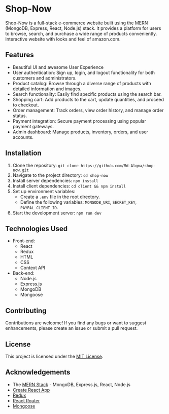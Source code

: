 # Shop-Now

Shop-Now is a full-stack e-commerce website built using the MERN (MongoDB, Express, React, Node.js) stack. It provides a platform for users to browse, search, and purchase a wide range of products conveniently. Interactive website with looks and feel of amazon.com.

## Features

- Beautiful UI and awesome User Experience
- User authentication: Sign up, login, and logout functionality for both customers and administrators.
- Product catalog: Browse through a diverse range of products with detailed information and images.
- Search functionality: Easily find specific products using the search bar.
- Shopping cart: Add products to the cart, update quantities, and proceed to checkout.
- Order management: Track orders, view order history, and manage order status.
- Payment integration: Secure payment processing using popular payment gateways.
- Admin dashboard: Manage products, inventory, orders, and user accounts.

## Installation

1. Clone the repository: `git clone https://github.com/Md-Alqma/shop-now.git`
2. Navigate to the project directory: `cd shop-now`
3. Install server dependencies: `npm install`
4. Install client dependencies: `cd client && npm install`
5. Set up environment variables:
   - Create a `.env` file in the root directory.
   - Define the following variables: `MONGODB_URI`, `SECRET_KEY`, `PAYPAL_CLIENT_ID`.
6. Start the development server: `npm run dev`

## Technologies Used

- Front-end:
  - React
  - Redux
  - HTML
  - CSS
  - Context API
- Back-end:
  - Node.js
  - Express.js
  - MongoDB
  - Mongoose

## Contributing

Contributions are welcome! If you find any bugs or want to suggest enhancements, please create an issue or submit a pull request.

## License

This project is licensed under the [MIT License](LICENSE).

## Acknowledgements

- The [MERN Stack](https://www.mongodb.com/mern-stack) - MongoDB, Express.js, React, Node.js
- [Create React App](https://create-react-app.dev/)
- [Redux](https://redux.js.org/)
- [React Router](https://reactrouter.com/)
- [Mongoose](https://mongoosejs.com/)

